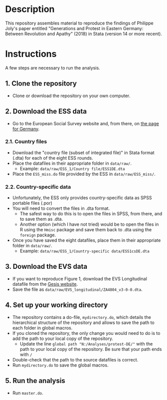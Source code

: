 # Description
This repository assembles material to reproduce the findings of Philippe Joly's paper entitled "Generations and Protest in Eastern Germany: Between Revolution and Apathy" (2018) in Stata (version 14 or more recent).

# Instructions 
A few steps are necessary to run the analysis.

## 1. Clone the repository

* Clone or download the repository on your own computer. 

## 2. Download the ESS data

* Go to the European Social Survey website and, from there, on [the page for Germany]( http://www.europeansocialsurvey.org/data/country.html?c=germany).

### 2.1. Country files

* Download the "country file (subset of integrated file)" in Stata format (.dta) for each of the eight ESS rounds. 
* Place the datafiles in their appropriate folder in `data/raw/`.
  * Example: `data/raw/ESS_1/Country file/ESS1DE.dta`
* Place the `ESS_miss.do` file provided by the ESS in `data/raw/ESS_miss/`.

### 2.2. Country-specific data

* Unfortunately, the ESS only provides country-specific data as SPSS portable files (.por)
* You will need to convert the files in .dta format.
  * The safest way to do this is to open the files in SPSS, from there, and to save them as .dta.
  * Another option (which I have not tried) would be to open the files in R using the `Hmisc` package and save them back to .dta using the `foreign` package.
* Once you have saved the eight datafiles, place them in their appropriate folder in `data/raw/`.
  * Example: `data/raw/ESS_1/Country-specific data/ESS1csDE.dta`

## 3. Download the EVS data

* If you want to reproduce Figure 1, download the EVS Longitudinal datafile from the [Gesis website]( https://dbk.gesis.org/dbksearch/SDesc2.asp?ll=10&notabs=&af=&nf=&search=&search2=&db=E&no=4804).
* Save the file as `data/raw/EVS_longitudinal/ZA4804_v3-0-0.dta`.

## 4. Set up your working directory

* The repository contains a do-file, `mydirectory.do`, which details the hierarchical structure of the repository and allows to save the path to each folder in global macros. 
* If you cloned the repository, the only change you would need to do is to add the path to your local copy of the repository.
  * Update the line `global path "N:/Analyses/protest-DE/"` with the path to your local copy of the repository. Be sure that your path ends with `/`
* Double-check that the path to the source datafiles is correct.
* Run `mydirectory.do` to save the global macros. 

## 5. Run the analysis

* Run `master.do`. 
